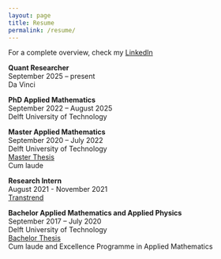 ```yaml
---
layout: page
title: Resume
permalink: /resume/
---
```

For a complete overview, check my [LinkedIn](https://www.linkedin.com/in/jasper-rou/)

**Quant Researcher** \
September 2025 – present \
Da Vinci

**PhD Applied Mathematics** \
September 2022 – August 2025 \
Delft University of Technology

**Master Applied Mathematics** \
September 2020 – July 2022 \
Delft University of Technology\
[Master Thesis](https://repository.tudelft.nl/islandora/object/uuid%3A168411df-e00d-4ad2-9dee-0571cf226e18?collection=education) \
Cum laude

**Research Intern** \
August 2021 - November 2021 \
[Transtrend](https://www.transtrend.com/en/)

**Bachelor Applied Mathematics and Applied Physics** \
September 2017 – July 2020 \
Delft University of Technology \
[Bachelor Thesis](https://repository.tudelft.nl/islandora/object/uuid%3A95b09b8a-d298-4a13-8543-aad8da3835fa?collection=education) \
Cum laude and Excellence Programme in Applied Mathematics
